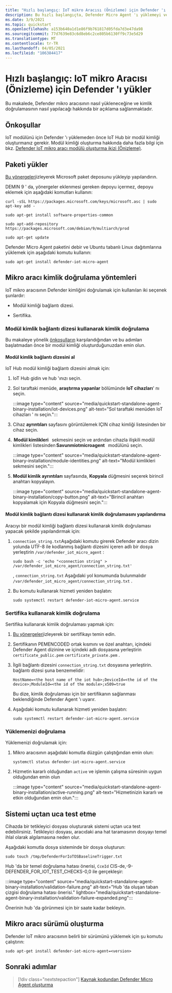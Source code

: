 ```yaml
---
title: "Hızlı başlangıç: IoT mikro Aracısı (Önizleme) için Defender 'ı yükler"
description: Bu hızlı başlangıçta, Defender Micro Agent 'ı yüklemeyi ve kimlik doğrulamasını öğrenin.
ms.date: 3/9/2021
ms.topic: quickstart
ms.openlocfilehash: a153b640a1d1e86f9b761817d05fda7d3e47da98
ms.sourcegitcommit: 77d7639e83c6d8eb6c2ce805b6130ff9c73e5d29
ms.translationtype: MT
ms.contentlocale: tr-TR
ms.lasthandoff: 04/05/2021
ms.locfileid: "106384417"
---
```

# <a name="quickstart-install-defender-for-iot-micro-agent-preview"></a>Hızlı başlangıç: IoT mikro Aracısı (Önizleme) için Defender 'ı yükler

Bu makalede, Defender mikro aracısının nasıl yükleneceğine ve kimlik doğrulamasının nasıl yapılacağı hakkında bir açıklama sağlanmaktadır.

## <a name="prerequisites"></a>Önkoşullar

IoT modülünü için Defender 'ı yüklemeden önce IoT Hub bir modül kimliği oluşturmanız gerekir. Modül kimliği oluşturma hakkında daha fazla bilgi için bkz. [Defender IoT mikro aracı modülü oluşturma ikizi (Önizleme)](quickstart-create-micro-agent-module-twin.md).

## <a name="install-the-package"></a>Paketi yükler

[Bu yönergeleri](/windows-server/administration/linux-package-repository-for-microsoft-software)izleyerek Microsoft paket deposunu yükleyip yapılandırın. 

DEMIN 9 ' da, yönergeler eklenmesi gereken depoyu içermez, depoyu eklemek için aşağıdaki komutları kullanın: 

```azurecli
curl -sSL https://packages.microsoft.com/keys/microsoft.asc | sudo apt-key add - 

sudo apt-get install software-properties-common

sudo apt-add-repository https://packages.microsoft.com/debian/9/multiarch/prod

sudo apt-get update
```

Defender Micro Agent paketini debir ve Ubuntu tabanlı Linux dağıtımlarına yüklemek için aşağıdaki komutu kullanın:

```azurecli
sudo apt-get install defender-iot-micro-agent 
```

## <a name="micro-agent-authentication-methods"></a>Mikro aracı kimlik doğrulama yöntemleri 

IoT mikro aracısının Defender kimliğini doğrulamak için kullanılan iki seçenek şunlardır: 

- Modül kimliği bağlantı dizesi. 

- Sertifika.

### <a name="authenticate-using-a-module-identity-connection-string"></a>Modül kimlik bağlantı dizesi kullanarak kimlik doğrulama

Bu makaleye yönelik [önkoşulların](#prerequisites) karşılandığından ve bu adımları başlatmadan önce bir modül kimliği oluşturduğunuzdan emin olun. 

#### <a name="get-the-module-identity-connection-string"></a>Modül kimlik bağlantı dizesini al

IoT Hub modül kimliği bağlantı dizesini almak için: 

1. IoT Hub gidin ve hub 'ınızı seçin.

1. Sol taraftaki menüde, **araştırma yapanlar** bölümünde **IoT cihazları**' nı seçin.

   :::image type="content" source="media/quickstart-standalone-agent-binary-installation/iot-devices.png" alt-text="Sol taraftaki menüden IoT cihazları ' nı seçin.":::

1. Cihaz **ayrıntıları** sayfasını görüntülemek IÇIN cihaz kimliği listesinden bir cihaz seçin.

1.  **Modül kimlikleri**   sekmesini seçin ve ardından cihazla ilişkili modül kimlikleri listesinden **Savunmiotmicroagent**   modülünü seçin.

   :::image type="content" source="media/quickstart-standalone-agent-binary-installation/module-identities.png" alt-text="Modül kimlikleri sekmesini seçin.":::

1. **Modül kimlik ayrıntıları** sayfasında, **Kopyala** düğmesini seçerek birincil anahtarı kopyalayın.

   :::image type="content" source="media/quickstart-standalone-agent-binary-installation/copy-button.png" alt-text="Birincil anahtarı kopyalamak için Kopyala düğmesini seçin.":::

#### <a name="configure-authentication-using-a-module-identity-connection-string"></a>Modül kimlik bağlantı dizesi kullanarak kimlik doğrulamasını yapılandırma

Aracıyı bir modül kimliği bağlantı dizesi kullanarak kimlik doğrulaması yapacak şekilde yapılandırmak için:

1. `connection_string.txt`Aşağıdaki komutu girerek Defender aracı dizin yolunda UTF-8 ile kodlanmış bağlantı dizesini içeren adlı bir dosya yerleştirin `/var/defender_iot_micro_agent` :

    ```azurecli
    sudo bash -c 'echo "<connection string" > /var/defender_iot_micro_agent/connection_string.txt' 
    ```

    , `connection_string.txt` Aşağıdaki yol konumunda bulunmalıdır `/var/defender_iot_micro_agent/connection_string.txt` .

1. Bu komutu kullanarak hizmeti yeniden başlatın:  

    ```azurecli
    sudo systemctl restart defender-iot-micro-agent.service 
    ```

### <a name="authenticate-using-a-certificate"></a>Sertifika kullanarak kimlik doğrulama

Sertifika kullanarak kimlik doğrulaması yapmak için:

1. [Bu yönergeleri](../iot-hub/iot-hub-security-x509-get-started.md)izleyerek bir sertifikayı temin edin.

1. Sertifikanın PEMENCODED ortak kısmını ve özel anahtarı, içindeki Defender Agent dizinine ve içindeki adlı dosyasına yerleştirin `certificate_public.pem` `certificate_private.pem` . 

1. İlgili bağlantı dizesini `connection_string.txt` dosyasına yerleştirin. bağlantı dizesi şuna benzemelidir: 

    `HostName=<the host name of the iot hub>;DeviceId=<the id of the device>;ModuleId=<the id of the module>;x509=true` 

    Bu dize, kimlik doğrulaması için bir sertifikanın sağlanması beklendiğinde Defender Agent 'ı uyarır. 

1. Aşağıdaki komutu kullanarak hizmeti yeniden başlatın:  

    ```azurecli
    sudo systemctl restart defender-iot-micro-agent.service
    ```

### <a name="validate-your-installation"></a>Yüklemenizi doğrulama

Yüklemenizi doğrulamak için:

1. Mikro aracısının aşağıdaki komutla düzgün çalıştığından emin olun:  

    ```azurecli
    systemctl status defender-iot-micro-agent.service
    ```
1. Hizmetin kararlı olduğundan `active` ve işlemin çalışma süresinin uygun olduğundan emin olun

    :::image type="content" source="media/quickstart-standalone-agent-binary-installation/active-running.png" alt-text="Hizmetinizin kararlı ve etkin olduğundan emin olun.":::
 
## <a name="testing-the-system-end-to-end"></a>Sistemi uçtan uca test etme 

Cihazda bir tetikleyici dosyası oluşturarak sistemi uçtan uca test edebilirsiniz. Tetikleyici dosyası, aracıdaki ana hat taramasının dosyayı temel ihlal olarak algılamasına neden olur. 

Aşağıdaki komutla dosya sisteminde bir dosya oluşturun:

```azurecli
sudo touch /tmp/DefenderForIoTOSBaselineTrigger.txt 
```
Hub 'da bir temel doğrulama hatası önerisi, `CceId` CIS-de,-9-DEFENDER_FOR_IOT_TEST_CHECKS-0,0 ile gerçekleşir: 

:::image type="content" source="media/quickstart-standalone-agent-binary-installation/validation-failure.png" alt-text="Hub 'da oluşan taban çizgisi doğrulama hatası önerisi." lightbox="media/quickstart-standalone-agent-binary-installation/validation-failure-expanded.png":::

Önerinin hub 'da görünmesi için bir saate kadar bekleyin. 

## <a name="micro-agent-versioning"></a>Mikro aracı sürümü oluşturma 

Defender IoT mikro aracısının belirli bir sürümünü yüklemek için şu komutu çalıştırın: 

```azurecli
sudo apt-get install defender-iot-micro-agent=<version>
```

## <a name="next-steps"></a>Sonraki adımlar

> [!div class="nextstepaction"]
> [Kaynak kodundan Defender Micro Agent oluşturma](quickstart-building-the-defender-micro-agent-from-source.md)
